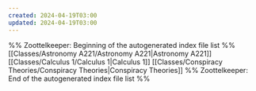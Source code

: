 ```yaml
---
created: 2024-04-19T03:00
updated: 2024-04-19T03:00
---
```

%% Zoottelkeeper: Beginning of the autogenerated index file list  %%
 [[Classes/Astronomy A221/Astronomy A221|Astronomy A221]]
 [[Classes/Calculus 1/Calculus 1|Calculus 1]]
 [[Classes/Conspiracy Theories/Conspiracy Theories|Conspiracy Theories]]
%% Zoottelkeeper: End of the autogenerated index file list  %%
